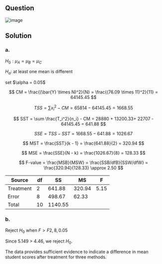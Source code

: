 ## Question

![image](https://github.com/user-attachments/assets/666d6e42-539b-4e7d-a5f7-78945d26747c)

## Solution

### a.

$H_0: \mu_A = \mu_B = \mu_C$

$H_a$: at least one mean is different

set $\alpha = 0.05\$

$$
CM = \frac{(\bar{Y} \times N)^2}{N} = \frac{(76.09 \times 11)^2}{11} = 64145.45
$$

$$
TSS = \sum x_i^2 - CM = 65814 - 64145.45 = 1668.55 
$$

$$
SST = \sum \frac{T_i^2}{n_i} - CM = 28880 + 13200.33+ 22707 - 64145.45 = 641.88
$$

$$
SSE = TSS - SST = 1668.55 - 641.88 = 1026.67
$$

$$
MST = \frac{SST}{k - 1} = \frac{641.88}{2} = 320.94
$$

$$
MSE = \frac{SSE}{N - k} = \frac{1026.67}{8} = 128.33
$$

$$
F-value = \frac{MSB}{MSW} = \frac{SSB/dfB}{SSW/dfW} = \frac{320.94}{128.33} \approx 2.50
$$

| Source     | df  | SS         | MS         | F       |
|------------|-----|------------|------------|---------|
| Treatment  | $2$ | $641.88$   | $320.94$   | $5.15$  |
| Error      | $8$ | $498.67$   | $62.33$    |         |
| Total      | $10$| $1140.55$  |            |         |

### b.

Reject $H_0$ when $F>F{2,8,0.05}$

Since 5.149 > 4.46, we reject $H_0$. 

The data provides sufficient evidence to indicate a difference in mean student scores after treatment for three methods.
